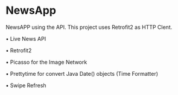 # NewsApp

NewsAPP using the API. This project uses Retrofit2 as HTTP Clent.

• Live News API

• Retrofit2

• Picasso for the Image Network

• Prettytime for convert Java Date() objects (Time Formatter)

• Swipe Refresh
